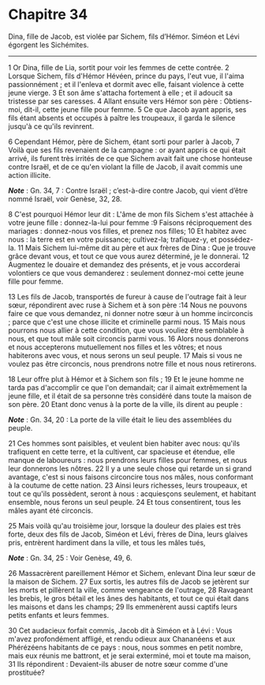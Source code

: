 # Chapitre 34

Dina, fille de Jacob, est violée par Sichem, fils d’Hémor.
Siméon et Lévi égorgent les Sichémites.

***

1 Or Dina, fille de Lia, sortit pour voir les femmes de cette contrée. 2 Lorsque Sichem, fils d'Hémor Hévéen, prince du pays, l'eut vue, il l'aima passionnément ; et il l'enleva et dormit avec elle, faisant violence à cette jeune vierge. 3 Et son âme s'attacha fortement à elle ; et il adoucit sa tristesse par ses caresses. 4 Allant ensuite vers Hémor son père : Obtiens-moi, dit-il, cette jeune fille pour femme. 5 Ce que Jacob ayant appris, ses fils étant absents et occupés à paître les troupeaux, il garda le silence jusqu'à ce qu'ils revinrent.


6 Cependant Hémor, père de Sichem, étant sorti pour parler à Jacob, 7 Voilà que ses fils revenaient de la campagne : or ayant appris ce qui était arrivé, ils furent très irrités de ce que Sichem avait fait une chose honteuse contre Israël, et de ce qu'en violant la fille de Jacob, il avait commis une action illicite.

***Note*** :  Gn. 34, 7 : Contre Israël ; c’est-à-dire contre Jacob, qui vient d’être nommé Israël, voir Genèse, 32, 28.

8 C'est pourquoi Hémor leur dit : L'âme de mon fils Sichem s'est attachée à votre jeune fille : donnez-la-lui pour femme :9 Faisons réciproquement des mariages : donnez-nous vos filles, et prenez nos filles; 10 Et habitez avec nous : la terre est en votre puissance; cultivez-la; trafiquez-y, et possédez-la. 11 Mais Sichem lui-même dit au père et aux frères de Dina : Que je trouve grâce devant vous, et tout ce que vous aurez déterminé, je le donnerai. 12 Augmentez le douaire et demandez des présents, et je vous accorderai volontiers ce que vous demanderez : seulement donnez-moi cette jeune fille pour femme.


13 Les fils de Jacob, transportés de fureur à cause de l'outrage fait à leur sœur, répondirent avec ruse à Sichem et à son père :14 Nous ne pouvons faire ce que vous demandez, ni donner notre sœur à un homme incirconcis ; parce que c'est une chose illicite et criminelle parmi nous. 15 Mais nous pourrons nous allier à cette condition, que vous vouliez être semblable à nous, et que tout mâle soit circoncis parmi vous. 16 Alors nous donnerons et nous accepterons mutuellement nos filles et les vôtres; et nous habiterons avec vous, et nous serons un seul peuple. 17 Mais si vous ne voulez pas être circoncis, nous prendrons notre fille et nous nous retirerons.


18 Leur offre plut à Hémor et à Sichem son fils ; 19 Et le jeune homme ne tarda pas d'accomplir ce que l'on demandait; car il aimait extrêmement la jeune fille, et il était de sa personne très considéré dans toute la maison de son père. 20 Etant donc venus à la porte de la ville, ils dirent au peuple :

***Note*** :  Gn. 34, 20 : La porte de la ville était le lieu des assemblées du peuple.

21 Ces hommes sont paisibles, et veulent bien habiter avec nous: qu'ils trafiquent en cette terre, et la cultivent, car spacieuse et étendue, elle manque de laboureurs : nous prendrons leurs filles pour femmes, et nous leur donnerons les nôtres. 22 Il y a une seule chose qui retarde un si grand avantage, c'est si nous faisons circoncire tous nos mâles, nous conformant à la coutume de cette nation. 23 Ainsi leurs richesses, leurs troupeaux, et tout ce qu'ils possèdent, seront à nous : acquiesçons seulement, et habitant ensemble, nous ferons un seul peuple. 24 Et tous consentirent, tous les mâles ayant été circoncis.


25 Mais voilà qu'au troisième jour, lorsque la douleur des plaies est très forte, deux des fils de Jacob, Siméon et Lévi, frères de Dina, leurs glaives pris, entrèrent hardiment dans la ville, et tous les mâles tués,

***Note*** :  Gn. 34, 25 : Voir Genèse, 49, 6.

26 Massacrèrent pareillement Hémor et Sichem, enlevant Dina leur sœur de la maison de Sichem. 27 Eux sortis, les autres fils de Jacob se jetèrent sur les morts et pillèrent la ville, comme vengeance de l'outrage, 28 Ravageant les brebis, le gros bétail et les ânes des habitants, et tout ce qui était dans les maisons et dans les champs; 29 Ils emmenèrent aussi captifs leurs petits enfants et leurs femmes.


30 Cet audacieux forfait commis, Jacob dit à Siméon et à Lévi : Vous m'avez profondément affligé, et rendu odieux aux Chananéens et aux Phérézéens habitants de ce pays : nous, nous sommes en petit nombre, mais eux réunis me battront, et je serai exterminé, moi et toute ma maison, 31 Ils répondirent : Devaient-ils abuser de notre sœur comme d'une prostituée?

